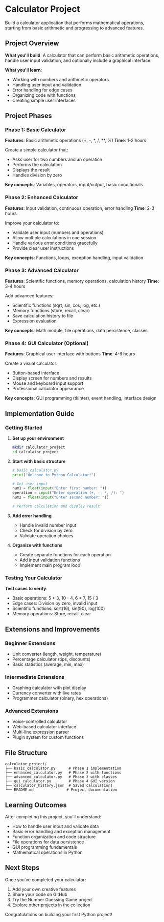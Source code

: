 # Calculator Project

Build a calculator application that performs mathematical operations, starting from basic arithmetic and progressing to advanced features.

## Project Overview

**What you'll build**: A calculator that can perform basic arithmetic operations, handle user input validation, and optionally include a graphical interface.

**What you'll learn**:
- Working with numbers and arithmetic operators
- Handling user input and validation
- Error handling for edge cases
- Organizing code with functions
- Creating simple user interfaces

## Project Phases

### Phase 1: Basic Calculator
**Features**: Basic arithmetic operations (+, -, *, /, **, %)
**Time**: 1-2 hours

Create a simple calculator that:
- Asks user for two numbers and an operation
- Performs the calculation
- Displays the result
- Handles division by zero

**Key concepts**: Variables, operators, input/output, basic conditionals

### Phase 2: Enhanced Calculator  
**Features**: Input validation, continuous operation, error handling
**Time**: 2-3 hours

Improve your calculator to:
- Validate user input (numbers and operations)
- Allow multiple calculations in one session
- Handle various error conditions gracefully
- Provide clear user instructions

**Key concepts**: Functions, loops, exception handling, input validation

### Phase 3: Advanced Calculator
**Features**: Scientific functions, memory operations, calculation history
**Time**: 3-4 hours

Add advanced features:
- Scientific functions (sqrt, sin, cos, log, etc.)
- Memory functions (store, recall, clear)
- Save calculation history to file
- Expression evaluation

**Key concepts**: Math module, file operations, data persistence, classes

### Phase 4: GUI Calculator (Optional)
**Features**: Graphical user interface with buttons
**Time**: 4-6 hours

Create a visual calculator:
- Button-based interface
- Display screen for numbers and results
- Mouse and keyboard input support
- Professional calculator appearance

**Key concepts**: GUI programming (tkinter), event handling, interface design

## Implementation Guide

### Getting Started

1. **Set up your environment**
   ```bash
   mkdir calculator_project
   cd calculator_project
   ```

2. **Start with basic structure**
   ```python
   # basic_calculator.py
   print("Welcome to Python Calculator!")
   
   # Get user input
   num1 = float(input("Enter first number: "))
   operation = input("Enter operation (+, -, *, /): ")
   num2 = float(input("Enter second number: "))
   
   # Perform calculation and display result
   ```

3. **Add error handling**
   - Handle invalid number input
   - Check for division by zero
   - Validate operation choices

4. **Organize with functions**
   - Create separate functions for each operation
   - Add input validation functions
   - Implement main program loop

### Testing Your Calculator

**Test cases to verify**:
- Basic operations: 5 + 3, 10 - 4, 6 * 7, 15 / 3
- Edge cases: Division by zero, invalid input
- Scientific functions: sqrt(16), sin(90), log(100)
- Memory operations: Store, recall, clear


## Extensions and Improvements

### Beginner Extensions
- Unit converter (length, weight, temperature)
- Percentage calculator (tips, discounts)
- Basic statistics (average, min, max)

### Intermediate Extensions
- Graphing calculator with plot display
- Currency converter with live rates
- Programmer calculator (binary, hex operations)

### Advanced Extensions
- Voice-controlled calculator
- Web-based calculator interface
- Multi-line expression parser
- Plugin system for custom functions

## File Structure

```
calculator_project/
├── basic_calculator.py      # Phase 1 implementation
├── enhanced_calculator.py   # Phase 2 with functions
├── advanced_calculator.py   # Phase 3 with classes
├── gui_calculator.py        # Phase 4 GUI version
├── calculator_history.json  # Saved calculations
└── README.md               # Project documentation
```

## Learning Outcomes

After completing this project, you'll understand:
- How to handle user input and validate data
- Basic error handling and exception management
- Function organization and code structure
- File operations for data persistence
- GUI programming fundamentals
- Mathematical operations in Python

## Next Steps

Once you've completed your calculator:
1. Add your own creative features
2. Share your code on GitHub
3. Try the Number Guessing Game project
4. Explore other projects in the collection

Congratulations on building your first Python project!